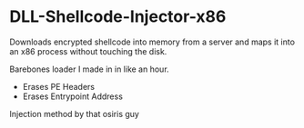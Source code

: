 # DLL-Shellcode-Injector-x86
Downloads encrypted shellcode into memory from a server and maps it into an x86 process without touching the disk.

Barebones loader I made in in like an hour.
- Erases PE Headers
- Erases Entrypoint Address

Injection method by that osiris guy
